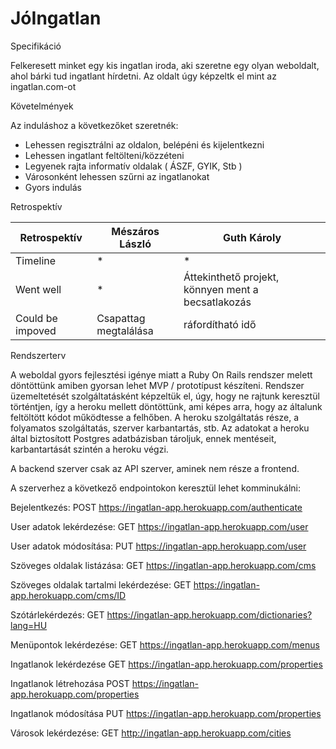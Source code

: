 # JóIngatlan

Specifikáció

Felkeresett minket egy kis ingatlan iroda, aki szeretne egy olyan weboldalt, ahol bárki tud ingatlant hírdetni.
Az oldalt úgy képzeltk el mint az ingatlan.com-ot

Követelmények

Az induláshoz a következőket szeretnék:
* Lehessen regisztrálni az oldalon, belépéni és kijelentkezni
* Lehessen ingatlant feltölteni/közzéteni
* Legyenek rajta informatív oldalak ( ÁSZF, GYIK, Stb )
* Városonként lehessen szűrni az ingatlanokat
* Gyors indulás

Retrospektív

| Retrospektív | Mészáros László | Guth Károly |
| --- | --- | --- |
| Timeline | * | * |
| Went well | * | Áttekinthető projekt, könnyen ment a becsatlakozás |
| Could be impoved | Csapattag megtalálása | ráfordítható idő |

Rendszerterv

A weboldal gyors fejlesztési igénye miatt a Ruby On Rails rendszer melett döntöttünk
amiben gyorsan lehet MVP / prototípust készíteni.
Rendszer üzemeltetését szolgáltatásként képzeltük el, úgy, hogy ne rajtunk keresztül történtjen,
 így a heroku mellett döntöttünk, ami képes arra, hogy az általunk feltöltött kódot működtesse a felhőben.
 A heroku szolgáltatás része, a folyamatos szolgáltatás, szerver karbantartás, stb.
 Az adatokat a heroku által biztosított Postgres adatbázisban tároljuk, ennek mentéseit, karbantartását szintén a heroku végzi.
 
A backend szerver csak az API szerver, aminek nem része a frontend.

A szerverhez a következő endpointokon keresztül lehet komminukálni:

Bejelentkezés:
POST https://ingatlan-app.herokuapp.com/authenticate

User adatok lekérdezése:
GET https://ingatlan-app.herokuapp.com/user

User adatok módosítása:
PUT https://ingatlan-app.herokuapp.com/user

Szöveges oldalak listázása:
GET https://ingatlan-app.herokuapp.com/cms

Szöveges oldalak tartalmi lekérdezése:
GET https://ingatlan-app.herokuapp.com/cms/ID

Szótárlekérdezés:
GET https://ingatlan-app.herokuapp.com/dictionaries?lang=HU

Menüpontok lekérdezése:
GET https://ingatlan-app.herokuapp.com/menus

Ingatlanok lekérdezése
GET https://ingatlan-app.herokuapp.com/properties

Ingatlanok létrehozása
POST https://ingatlan-app.herokuapp.com/properties

Ingatlanok módosítása
PUT https://ingatlan-app.herokuapp.com/properties

Városok lekérdezése:
GET http://ingatlan-app.herokuapp.com/cities
